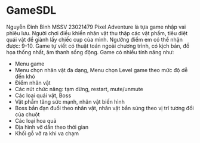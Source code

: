 # GameSDL
Nguyễn Đình Bình MSSV 23021479
Pixel Adventure là tựa game nhập vai phiêu lưu. Người chơi điều khiển nhân vật thu thập các vật phẩm, tiêu diệt quái vật để giành lấy chiếc cup của mình.
Ngưỡng điểm em có thể nhận được: 9-10.
Game tự viết có thuật toán ngoài chương trình, có kịch bản, đồ họa thống nhất, âm thanh sống động. Game có nhiều tính năng như:
- Menu game
- Menu chọn nhân vật đa dạng, Menu chọn Level game theo mức độ dễ đến khó
- Điểm nhân vật
- Các nút chức năng: tạm dừng, restart, mute/unmute
- Các loại quái vật, Boss
- Vật phẩm tăng sức mạnh, nhân vật biến hình
- Boss bắn đạn đuổi theo nhân vật, nhân vật bắn súng theo vị trí tương đối của chuột
- Các loại hoa quả
- Địa hình vỡ dần theo thời gian
- Khối gỗ vỡ ra khi va chạm
